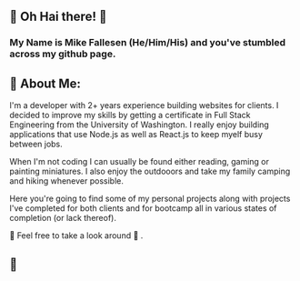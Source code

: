 ## 👋 Oh Hai there! 👋

### My Name is Mike Fallesen (He/Him/His) and you've stumbled across my github page.

## 📝 About Me:
  I'm a developer with 2+ years experience building websites for clients. I decided to improve my skills by getting a certificate in Full Stack Engineering from the University of Washington. I really enjoy building applications that use Node.js as well as React.js to keep myelf busy between jobs.  

  When I'm not coding I can usually be found either reading, gaming or painting miniatures. I also enjoy the outdooors and take my family camping and hiking whenever possible. 

Here you're going to find some of my personal projects along with projects I've completed for both clients and for bootcamp all in various states of completion (or lack thereof).

👀 Feel free to take a look around 👀 .


## 📇
<!--
**mfallesen/mfallesen** is a ✨ _special_ ✨ repository because its `README.md` (this file) appears on your GitHub profile.

Here are some ideas to get you started:

- 🔭 I’m currently working on ...
- 🌱 I’m currently learning ...
- 👯 I’m looking to collaborate on ...
- 🤔 I’m looking for help with ...
- 💬 Ask me about ...
- 📫 How to reach me: ...
- 😄 Pronouns: ...
- ⚡ Fun fact: ...
-->
